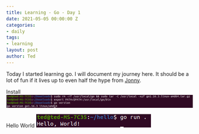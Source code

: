 ```yaml
---
title: Learning - Go - Day 1
date: 2021-05-05 00:00:00 Z
categories:
- daily
tags:
- learning
layout: post
author: Ted
---
```


Today I started learning go. I will document my journey here. It should be a lot of fun if it lives up to even half the hype from [Jonny](https://jonnyspicer.com).

Install
![go-install](/assets/images/go-install.png)

Hello World
![go-helloworld](/assets/images/go-helloworld.png)
